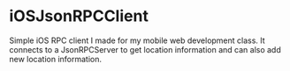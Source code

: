 # iOSJsonRPCClient

Simple iOS RPC client I made for my mobile web development class. It connects to a JsonRPCServer to get location information and can also add new location information.
